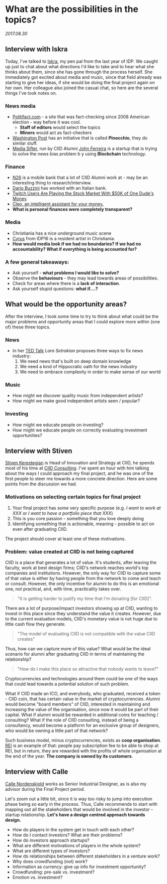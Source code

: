 # What are the possibilities in the topics?

*2017.08.30*

## Interview with Iskra

Today, I've talked to [Iskra](https://www.linkedin.com/in/iskra-u%C5%A1%C4%87umli%C4%87-a8529b42/), my pen pal from the last year of IDP. We caught up just to chat about what directions I'd like to take and to hear what she thinks about them, since she has gone through the process herself. She immediately got excited about media and music, since that field already was starting to give her ideas, if she would be doing the final project again on her own. Her colleague also joined the casual chat, so here are the several things I've took notes on.

### News media

* [Politifact.com](http://www.politifact.com/) - a site that was fact-checking since 2008 American election - way before it was cool.
	* **Staff of editors** would select the topics
	* **Miners** would act as fact-checkers
* [Washington Post](https://www.washingtonpost.com/news/fact-checker/?utm_term=.3dad8de10992) has an initiative that is called **Pinocchio**, they do similar stuff.
* [Media Sifter](http://www.mediasifter.co/), run by CIID Alumni [John Ferreira](https://www.linkedin.com/in/johnfwferreira) is a startup that is trying to solve the news bias problem b y using **Blockchain** technology.

### Finance

* [N26](https://next.n26.com/en-eu/) is a mobile bank that a lot of CIID Alumni work at - may be an interesting thing to research/interview.
* [Dario Buzzini](https://it.linkedin.com/in/dariobuzzini) has worked with an Italian bank.
* [Twitch Users Are Playing the Stock Market With $50K of One Dude's Money](http://gizmodo.com/twitch-users-are-playing-the-stock-market-with-50k-of-1795674617)
* [Cleo, an intelligent assistant for your money.](https://meetcleo.com/)
* **What is personal finances were completely transparent?**

### Media

* Christiania has a nice underground music scene
* [Cyrus](http://ciid.dk/education/portfolio/idp16/students/cyrus-kamath/) from IDP16 is a resident artist in Christiania.
* **How would media look if we had no boundaries? If we had no accountability? What if everything is being accounted for?**


### A few general takeaways:

* Ask yourself - **what problems I would like to solve?**
* Observe the **behaviours** - they may lead towards areas of possibilities.
* Check for areas where there is a **lack of interaction**.
* Ask yourself stupid questions: **what if....?**

## What would be the opportunity areas?

After the interview, I took some time to try to think about what could be the major problems and opportunity areas that I could explore more within (one of) these three topics.

### News

* In her [TED Talk](https://www.ted.com/talks/lara_setrakian_3_ways_to_fix_a_broken_news_industry#t-334505) *Lara Setrakian* proposes three ways to fix news industry:
	1. We need news that's built on deep domain knowledge
	2. We need a kind of Hippocratic oath for the news industry
	3. We need to embrace complexity in order to make sense of our world

### Music

* How might we discover quality music from independent artists?
* How might we make good independent artists seen / popular?

### Investing

* How might we educate people on investing?
* How might we educate people on correctly evaluating investment opportunities?

## Interview with Stiven

[Stiven Kerestegian](https://www.linkedin.com/in/stivenk/) is Head of Innovation and Strategy at CIID, he spends most of his time at [CIID Consulting](http://ciidconsulting.dk/). I've spent an hour with him talking about the ways I could approach my final project, and he was one of the first people to steer me towards a more concrete direction. Here are some points from the discussion we had.

### Motivations on selecting certain topics for final project

1. Your final project has some very specific purpose (e.g. *I want to work at XXX* or *I want to have a portfolio piece that XXX*)
2. This is you core passion - something that you love deeply doing
3. Identifying something that is actionable, meaning - possible to act on even after graduating CIID.

The project should cover at least one of these motivations.

### Problem: value created at CIID is not being captured

CIID is a place that generates a lot of value. It's students, after leaving the faculty, work at best design firms; CIID's network reaches world's top companies and institutions. However, the only way for CIID to capture some of that value is either by having people from the network to come and teach or consult. However, the only incentive for alumni to do this is an emotional one, not practical, and, with time, practicality takes over.

>"It is getting harder to justify my time that I'm donating [for CIID]".

There are a lot of purpose/impact investors showing up at CIID, wanting to invest in this place since they understand the value it creates. However, due to the current evaluation models, CIID's monetary value is not huge due to little cash flow they generate.

>"The model of evaluating CIID is not compatible with the value CIID creates"

Thus, how can we capture more of this value? What would be the ideal scenario for alumni after graduating CIID in terms of maintaining the relationship?

>"How do I make this place so attractive that nobody wants to leave?"

Cryptocurrencies and technologies around them could be one of the ways that could lead towards a potential solution of such problem. 

What if CIID made an ICO, and everybody, who graduated, received a token - CIID coin, that has certain value in the market of cryptocurrencies. Alumni would become "board members" of CIID, interested in maintaining and increasing the value of the organisation, since now it would be part of their capital. What if alumni would be rewarded in additional coins for teaching / consulting? What if the role of CIID consulting, instead of being a consultancy, would become a platform for an exclusive group of designers, who would be owning a little part of that network?

Such business model, minus cryptocurrencies, exists as **coop organisation**. [REI](https://www.rei.com/) is an example of that: people pay subscription fee to be able to shop at REI, but in return, they are rewarded with the profits of whole organisation at the end of the year. **The company is owned by its customers**.

## Interview with Calle

[Calle Nordenskjold](https://www.linkedin.com/in/nordenskjold/) works as Senior Industrial Designer, as is also my advisor during the Final Project period.

Let's zoom out a little bit, since it is way too risky to jump into execution phase being so early in the process. Thus, Calle recommends to start with mapping out all the stakeholders that would be involved in the investor - startup relationship. **Let's have a design centred approach towards design.**

* How do players in the system get in touch with each other?
* How do I contact investors? What are their problems?
* How do investors approach startups?
* What are different motivations of players in the whole system?
* What are different types of investors?
* How do relationships between different stakeholders in a venture work?
* Why does crowdfunding (not) work?
* Information as currency: give up info for investment opportunity?
* Crowdfunding: pre-sale vs. investment?
* Emotion vs. investment?